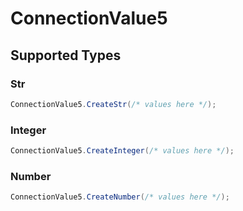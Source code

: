 # ConnectionValue5


## Supported Types

### Str

```csharp
ConnectionValue5.CreateStr(/* values here */);
```

### Integer

```csharp
ConnectionValue5.CreateInteger(/* values here */);
```

### Number

```csharp
ConnectionValue5.CreateNumber(/* values here */);
```
